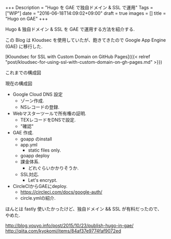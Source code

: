 +++
Description = "Hugo を GAE で独自ドメイン & SSL で運用"
Tags = ["WIP"]
date = "2016-06-18T14:09:02+09:00"
draft = true
images = []
title = "Hugo on GAE"
+++

Hugo & 独自ドメイン & SSL を GAE で運用する方法を紹介する.

<!--more-->

この Blog は Kloudsec を使用していたが、飽きてきたので Google App Engine (GAE) に移行した.

[Kloundsec for SSL with Custom Domain on GitHub Pages]({{< relref "post/kloudsec-for-using-ssl-with-custom-domain-on-gh-pages.md" >}})

これまでの構成図

現在の構成図

- Google Cloud DNS 設定
    - ゾーン作成.
    - NSレコードの登録.
- Webマスターツールで所有権の証明.
    - TEXレコードをDNSで設定.
    - "確認"
- GAE 作成.
    - goapp のinstall
    - app.yml
        - static files only.
    - goapp deploy
    - 課金体系.
        - どれぐらいかかりそうか.
    - SSL対応.
        - Let's encrypt.
- CircleCIからGAEにdeploy.
    - https://circleci.com/docs/google-auth/
    - circle.ymlの紹介.

ほんとは fastly 使いたかったけど、独自ドメイン && SSL が有料だったので、やめた.


http://blog.youyo.info/post/2015/10/23/publish-hugo-in-gae/
http://qiita.com/kyokomi/items/84af37e9774faf9072ed
